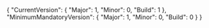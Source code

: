 {
   "CurrentVersion": {
      "Major": 1,
      "Minor": 0,
      "Build": 1
   },
   "MinimumMandatoryVersion": {
      "Major": 1,
      "Minor": 0,
      "Build": 0
   }
}
